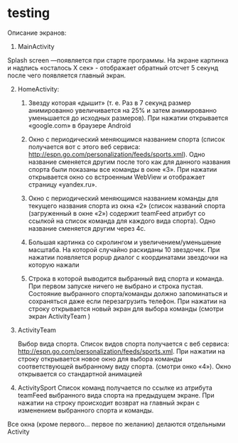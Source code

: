# testing
Описание экранов:

1) MainActivity

Splash screen —появляется при старте программы. На экране картинка и надпись
«осталось X сек» - отображает обратный отсчет 5 секунд после чего появляется
главный экран.

2) HomeActivity:

	1. Звезду которая «дышит» (т. е. Раз в 7 секунд размер анимированно увеличивается
	на 25% и затем анимированно уменьшается до исходных размеров). При нажатии
	открывается «google.com» в браузере  Android

	2. Окно с периодический меняющимся названием спорта (список получается вот с
	этого веб сервиса: http://espn.go.com/personalization/feeds/sports.xml).
	Одно название сменяется другим после того как для данного названия спорта были
	показаны все команды в окне «3». При нажатии открывается окно со
	встроенным WebView и отображает страницу «yandex.ru».

	3. Окно с периодический меняющимся названием команды для текущего названия
	спорта из окна «2» (список названий спорта (загруженный в окне «2») содержит
	teamFeed атрибут со ссылкой на список команда для каждого вида спорта). Одно
	название сменяется другим через 4с.
 
	4. Большая картинка со скролингом и увеличением/уменьшение масштаба. На
	которой случайно раскиданы 10 звездочек. При нажатии появляется
	popup диалог с координатами звездочки на которую нажали

	5. Строка в которой выводится выбранный вид спорта и команда. При первом запуске
	ничего не выбрано и строка пустая. Состояние выбранного спорта/команды
	должно запоминаться и сохраняться даже если перезагрузить телефон. При
	нажатии на строку открывается новый экран для выбора команды (смотри экран ActivityTeam )

3) ActivityTeam 
	
	Выбор вида спорта. Список видов спорта получается с веб
сервиса: http://espn.go.com/personalization/feeds/sports.xml. При нажатии на строку
открывается новое окно для выбора команды соответствующей выбранному виду
спорта. (смотри онко «4»). Окно открывается со стандартной анимацией
4) ActivitySport
	 Список команд получается по ссылке из атрибута
teamFeed выбранного вида спорта на предыдущем экране. При нажатии на строку
происходит возврат на главный экран с изменением выбранного спорта и команды. 

Все окна (кроме первого... первое по желанию) делаются отдельными Activity
